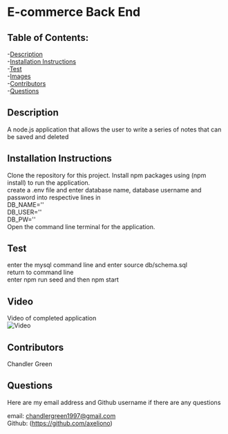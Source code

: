 # E-commerce Back End

## Table of Contents:

-[Description](#description)  
-[Installation Instructions](#installation-instructions)  
-[Test](#test)  
-[Images](#images)  
-[Contributors](#contributors)  
-[Questions](#questions)  

## Description

A node.js application that allows the user to write a series of notes that can be saved and deleted

## Installation Instructions

Clone the repository for this project. 
Install npm packages using (npm install) to run the application.  
create a .env file and enter database name, database username and password into respective lines in  
DB_NAME=''  
DB_USER=''  
DB_PW=''  
Open the command line terminal for the application.  

## Test
enter the mysql command line and enter source db/schema.sql  
return to command line  
enter npm run seed and then npm start  

## Video

Video of completed application  
![Video](./Develop/public/assets/images/note-taker-pic.jpg)  

## Contributors

Chandler Green

## Questions

Here are my email address and Github username if there are any questions  

email: chandlergreen1997@gmail.com  
Github: (https://github.com/axeliono)  
